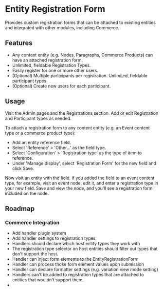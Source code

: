 # Entity Registration Form

Provides custom registration forms that can be attached to existing entities and integrated with other modules, including Commerce.

## Features

- Any content entity (e.g. Nodes, Paragraphs, Commerce Products) can have an attached registration form.
- Unlimited, fieldable Registration Types.
- Easily register for one or more other users.
- (Optional) Multiple participants per registration. Unlimited, fieldable participant types.
- (Optional) Create new users for each participant.

## Usage

Visit the Admin pages and the Registrations section. Add or edit Registration and Participant types as needed.

To attach a registration form to any content entity (e.g. an Event content type or a commerce product type):

- Add an entity reference field.
- Select 'Reference' > 'Other...' as the field type.
- Select 'Configuration' > 'Registration type' as the type of item to reference.
- Under 'Manage display', select 'Registration Form' for the new field and click Save.

Now visit an entity with the field. If you added the field to an event content type, for example, visit an event node, edit it, and enter a registration type in your new field. Save and view the node, and you'll see a registration form included on the node.


## Roadmap

### Commerce Integration

- Add handler plugin system
- Add handler settings to registration types
- Handlers should declare which host entity types they work with
- The registration type selector on host entities should filter out types that don't support the host.
- Handler can inject form elements to the EntityRegistrationForm
- Handler can process those form element values upon submission
- Handler can declare formatter settings (e.g. variation view mode setting)
- Handlers can't be added to registration types that are attached to entities that wouldn't support them.
-
